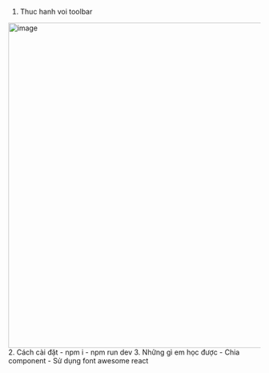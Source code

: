 1. Thuc hanh voi toolbar
  <img width="650" alt="image" src="https://user-images.githubusercontent.com/84889911/153799468-c87ac2e4-9a92-497c-b4d8-8498028a0041.png">
2. Cách cài đặt
  - npm i
  - npm run dev
3. Những gì em học được
  - Chia component
  - Sử dụng font awesome react
